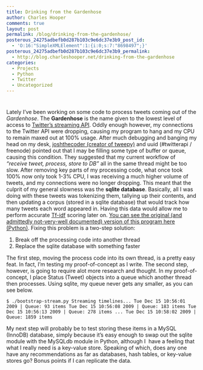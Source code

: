 ```yaml
---
title: Drinking from the Gardenhose
author: Charles Hooper
comments: true
layout: post
permalink: /blog/drinking-from-the-gardenhose/
posterous_24275adbefb0d287b103c9e6dc37e3b9_post_id:
  - 'O:16:"SimpleXMLElement":1:{i:0;s:7:"8698497";}'
posterous_24275adbefb0d287b103c9e6dc37e3b9_permalink:
  - http://blog.charleshooper.net/drinking-from-the-gardenhose
categories:
  - Projects
  - Python
  - Twitter
  - Uncategorized
---
```

# 

Lately I’ve been working on some code to process tweets coming out of the *Gardenhose*. The **Gardenhose** is the name given to the lowest level of access to [Twitter’s streaming API][1]. Oddly enough however, my connections to the Twitter API were dropping, causing my program to hang and my CPU to remain maxed out at 100% usage. 
After much debugging and banging my head on my desk, [joshthecoder (creator of tweepy)][2] and uuid (#twitterapi / freenode) pointed out that I may be filling some type of buffer or queue, causing this condition. They suggested that my current workflow of *“receive tweet, process, store to DB”* all in the same thread might be too slow. After removing key parts of my processing code, what once took 100% now only took 1-3% CPU, I was receiving a much higher volume of tweets, and my connections were no longer dropping. This meant that the culprit of my general slowness was the **sqlite database**. 
Basically, all I was doing with these tweets was tokenizing them, tallying up their contents, and then updating a corpus (stored in a sqlite database) that would track how many tweets each word appeared in. Having this data would allow me to perform accurate [Tf-idf][3] scoring later on. [You can see the original (and admittedly not-very-well documented) version of this program here (Python)][4]. 
Fixing this problem is a two-step solution:

 [1]: http://apiwiki.twitter.com/Streaming-API-Documentation
 [2]: http://github.com/joshthecoder/tweepy
 [3]: http://nlp.stanford.edu/IR-book/html/htmledition/tf-idf-weighting-1.html
 [4]: http://codepad.org/8OkD5AGM

1.  Break off the processing code into another thread
2.  Replace the sqlite database with something faster

The first step, moving the process code into its own thread, is a pretty easy feat. In fact, I’m testing my proof-of-concept as I write. The second step, however, is going to require alot more research and thought. In my proof-of-concept, I place Status (Tweet) objects into a queue which another thread then processes. Using sqlite, my queue never gets any smaller, as you can see below.

`$ ./bootstrap-stream.py
Streaming timelines...
Tue Dec 15 10:56:01 2009 | Queue: 93 items
Tue Dec 15 10:56:08 2009 | Queue: 183 items
Tue Dec 15 10:56:13 2009 | Queue: 278 items
...
Tue Dec 15 10:58:02 2009 | Queue: 1859 items`

My next step will probably be to test storing these items in a MySQL (InnoDB) database, simply because it’s easy enough to swap out the sqlite module with the MySQLdb module in Python, although I  have a feeling that what I really need is a key-value store. Speaking of which, does any one have any recommendations as far as databases, hash tables, or key-value stores go? Bonus points if I can replicate the data.